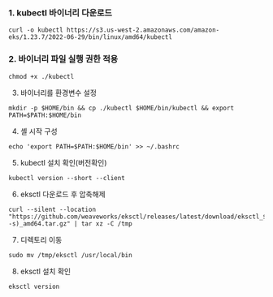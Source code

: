 ### 1. kubectl 바이너리 다운로드
```
curl -o kubectl https://s3.us-west-2.amazonaws.com/amazon-eks/1.23.7/2022-06-29/bin/linux/amd64/kubectl
```  
### 2. 바이너리 파일 실행 권한 적용
```
chmod +x ./kubectl
```
 3. 바이너리를 환경변수 설정
```
mkdir -p $HOME/bin && cp ./kubectl $HOME/bin/kubectl && export PATH=$PATH:$HOME/bin
```
4. 셸 시작 구성
```
echo 'export PATH=$PATH:$HOME/bin' >> ~/.bashrc
```
5. kubectl 설치 확인(버전확인)
```
kubectl version --short --client
```
6. eksctl 다운로드 후 압축해제
```
curl --silent --location "https://github.com/weaveworks/eksctl/releases/latest/download/eksctl_$(uname -s)_amd64.tar.gz" | tar xz -C /tmp
```
7. 디렉토리 이동
```
sudo mv /tmp/eksctl /usr/local/bin
```
8. eksctl 설치 확인
```
eksctl version
```
